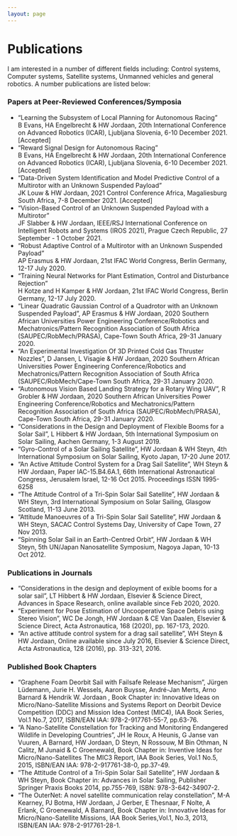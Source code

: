 ```yaml
---
layout: page
---
```


# Publications
I am interested in a number of different fields including: Control systems, Computer systems, Satellite systems, Unmanned vehicles and general robotics.  A number publications are listed below:

### Papers at Peer-Reviewed Conferences/Symposia

- “Learning  the  Subsystem  of  Local  Planning  for  Autonomous  Racing”  
B Evans, HA Engelbrecht \& HW Jordaan, 20th International Conference on Advanced Robotics (ICAR), Ljubljana Slovenia, 6-10 December 2021. [Accepted]
- “Reward Signal Design for Autonomous Racing”  
B Evans, HA Engelbrecht \& HW Jordaan, 20th International Conference on Advanced Robotics (ICAR), Ljubljana Slovenia, 6-10 December 2021. [Accepted]
- “Data-Driven System Identification and Model Predictive Control of a Multirotor with an Unknown Suspended Payload”  
JK Louw \& HW Jordaan, 2021 Control Conference Africa, Magaliesburg South Africa, 7-8 December 2021. [Accepted]
- “Vision-Based Control of an Unknown Suspended Payload with a Multirotor”  
JF Slabber \& HW Jordaan, IEEE/RSJ International Conference on Intelligent Robots and Systems (IROS 2021), Prague Czech Republic, 27 September - 1 October 2021.
- “Robust Adaptive Control of a Multirotor with an Unknown Suspended Payload”  
AP Erasmus & HW Jordaan, 21st IFAC World Congress, Berlin Germany, 12-17 July 2020.
- “Training Neural Networks for Plant Estimation, Control and Disturbance Rejection”  
H Kotze and H Kamper & HW Jordaan, 21st IFAC World Congress, Berlin Germany, 12-17 July 2020.
- “Linear Quadratic Gaussian Control of a Quadrotor with an Unknown Suspended Payload”, AP Erasmus & HW Jordaan, 2020 Southern African Universities Power Engineering Conference/Robotics and Mechatronics/Pattern Recognition Association of South Africa (SAUPEC/RobMech/PRASA), Cape-Town South Africa, 29-31 January 2020.
- “An Experimental Investigation Of 3D Printed Cold Gas Thruster Nozzles”, D Jansen, L Visagie & HW Jordaan, 2020 Southern African Universities Power Engineering Conference/Robotics and Mechatronics/Pattern Recognition Association of South Africa (SAUPEC/RobMech/Cape-Town South Africa, 29-31 January 2020.
- “Autonomous Vision Based Landing Strategy for a Rotary Wing UAV”, R Grobler & HW Jordaan, 2020 Southern African Universities Power Engineering Conference/Robotics and Mechatronics/Pattern Recognition Association of South Africa (SAUPEC/RobMech/PRASA), Cape-Town South Africa, 29-31 January 2020.
- “Considerations in the Design and Deployment of Flexible Booms for a Solar Sail”, L Hibbert & HW Jordaan, 5th International Symposium on Solar Sailing, Aachen Germany, 1-3 August 2019.
- “Gyro-Control of a Solar Sailing Satellite”, HW Jordaan & WH Steyn, 4th International Symposium on Solar Sailing, Kyoto Japan, 17-20 June 2017.
- “An Active Attitude Control System for a Drag Sail Satellite”, WH Steyn & HW Jordaan, Paper IAC-15.B4.6A.1, 66th International Astronautical Congress, Jerusalem Israel, 12-16 Oct 2015. Proceedings ISSN 1995-6258
- “The Attitude Control of a Tri-Spin Solar Sail Satellite”, HW Jordaan & WH Steyn, 3rd International Symposium on Solar Sailing, Glasgow Scotland, 11-13 June 2013.
- “Attitude Manoeuvres of a Tri-Spin Solar Sail Satellite”, HW Jordaan & WH Steyn, SACAC Control Systems Day, University of Cape Town, 27 Nov 2013.
- “Spinning Solar Sail in an Earth-Centred Orbit”, HW Jordaan & WH Steyn, 5th UN/Japan Nanosatellite Symposium, Nagoya Japan, 10-13 Oct 2012.


### Publications in Journals

- “Considerations in the design and deployment of exible booms for a solar sail”, LT Hibbert & HW Jordaan, Elsevier & Science Direct, Advances in Space Research, online available since Feb 2020, 2020.
- “Experiment for Pose Estimation of Uncooperative Space Debris using Stereo Vision”, WC De Jongh, HW Jordaan & CE Van Daalen, Elsevier & Science Direct, Acta Astronautica, 168 (2020), pp. 167-173, 2020.
- “An active attitude control system for a drag sail satellite”, WH Steyn & HW Jordaan, Online available since July 2016, Elsevier & Science Direct, Acta Astronautica, 128 (2016), pp. 313-321, 2016.

### Published Book Chapters

- “Graphene Foam Deorbit Sail with Failsafe Release Mechanism”, Jürgen Lüdemann, Jurie H. Wessels, Aaron Buysse, André-Jan Merts, Arno Barnard & Hendrik W. Jordaan , Book Chapter in: Innovative Ideas on Micro/Nano-Satellite Missions and Systems Report on Deorbit Device Competition (DDC) and Mission Idea Contest (MIC4), IAA Book Series, Vol.1 No.7, 2017, ISBN/EAN IAA: 978-2-917761-55-7, pp.63-76.
- “A Nano-Satellite Constellation for Tracking and Monitoring Endangered Wildlife in Developing Countries”, JH le Roux, A Heunis, G Janse van Vuuren, A Barnard, HW Jordaan, D Steyn, N Rossouw, M Bin Othman, N Calitz, M Junaid & C Groenewald, Book Chapter in: Inventive Ideas for Micro/Nano-Satellites The MIC3 Report, IAA Book Series, Vol.1 No.5, 2015, ISBN/EAN IAA: 978-2-917761-38-0, pp.37-49.
- “The Attitude Control of a Tri-Spin Solar Sail Satellite”, HW Jordaan & WH Steyn, Book Chapter in: Advances in Solar Sailing, Publisher Springer Praxis Books 2014, pp.755-769, ISBN: 978-3-642-34907-2.
- “The OuterNet: A novel satellite communication relay constellation”, M-A Kearney, PJ Botma, HW Jordaan, J Gerber, E Thesnaar, F Nolte, A Erlank, C Groenewald, A Barnard, Book Chapter in: Innovative Ideas for Micro/Nano-Satellite Missions, IAA Book Series,Vol.1, No.3, 2013, ISBN/EAN IAA: 978-2-917761-28-1.
